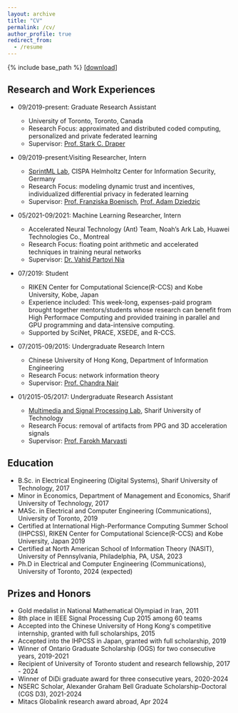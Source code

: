 ```yaml
---
layout: archive
title: "CV"
permalink: /cv/
author_profile: true
redirect_from:
  - /resume
---
```


{% include base_path %}
[[download](/files/CV.pdf)]

## Research and Work Experiences

* 09/2019-present: Graduate Research Assistant
  * University of Toronto, Toronto, Canada
  * Research Focus: approximated and distributed coded computing, personalized and private federated learning
  * Supervisor: [Prof. Stark C. Draper](https://www.ece.utoronto.ca/people/draper-s/)
  
* 09/2019-present:Visiting Researcher, Intern
  * [SprintML Lab](https://sprintml.com/), CISPA Helmholtz Center for Information Security, Germany
  * Research Focus: modeling dynamic trust and incentives, individualized differential privacy in federated learning
  * Supervisor: [Prof. Franziska Boenisch](https://franziska-boenisch.de/), [Prof. Adam Dziedzic](https://adam-dziedzic.com/)

* 05/2021-09/2021: Machine Learning Researcher, Intern
  * Accelerated Neural Technology (Ant) Team, Noah’s Ark Lab, Huawei Technologies Co., Montreal
  * Research Focus: floating point arithmetic and accelerated techniques in training neural networks 
  * Supervisor: [Dr. Vahid Partovi Nia](https://cerc-datascience.polymtl.ca/person/vahid-partovi-nia/)

* 07/2019: Student
  * RIKEN Center for Computational Science(R-CCS) and Kobe University, Kobe, Japan
  * Experience included: This week-long, expenses-paid program brought together mentors/students whose research can benefit from High Performace Computing and provided training in parallel and GPU programming and data-intensive computing. 
  * Supported by SciNet, PRACE, XSEDE, and R-CCS.
 
* 07/2015-09/2015: Undergraduate Research Intern
  * Chinese University of Hong Kong, Department of Information Engineering
  * Research Focus: network information theory 
  * Supervisor: [Prof. Chandra Nair](http://chandra.ie.cuhk.edu.hk/)
 
* 01/2015-05/2017: Undergraduate Research Assistant
  * [Multimedia and Signal Processing Lab](http://ee.sharif.edu/~msl/), Sharif University of Technology
  * Research Focus: removal of artifacts from PPG and 3D acceleration signals 
  * Supervisor: [Prof. Farokh Marvasti](http://acri.sharif.ir/resume/marvasti)
 
## Education

* B.Sc. in Electrical Engineering (Digital Systems), Sharif University of Technology, 2017
* Minor in Economics, Department of Management and Economics, Sharif University of Technology, 2017
* MASc. in Electrical and Computer Engineering (Communications), University of Toronto, 2019
* Certified at International High-Performance Computing Summer School (IHPCSS), RIKEN Center for Computational Science(R-CCS) and Kobe University, Japan 2019
* Certified at North American School of Information Theory (NASIT), University of Pennsylvania, Philadelphia, PA, USA, 2023
* Ph.D in Electrical and Computer Engineering (Communications), University of Toronto, 2024 (expected)

## Prizes and Honors

* Gold medalist in National Mathematical Olympiad in Iran, 2011
* 8th place in IEEE Signal Processing Cup 2015 among 60 teams
* Accepted into the Chinese University of Hong Kong's competitive internship, granted with full scholarships, 2015
* Accepted into the IHPCSS in Japan, granted with full scholarship, 2019
* Winner of Ontario Graduate Scholarship (OGS) for two consecutive years, 2019-2021
* Recipient of University of Toronto student and research fellowship, 2017 - 2024
* Winner of DiDi graduate award for three consecutive years, 2020-2024
* NSERC Scholar, Alexander Graham Bell Graduate Scholarship-Doctoral (CGS D3), 2021-2024
* Mitacs Globalink research award abroad, Apr 2024
